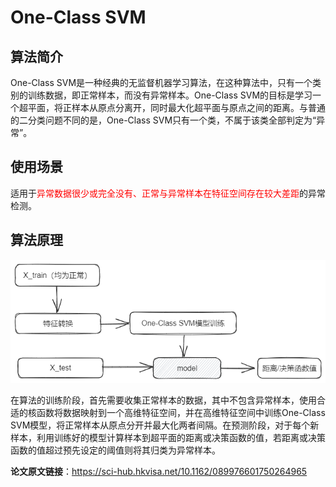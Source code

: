# One-Class SVM
## 算法简介

One-Class SVM是一种经典的无监督机器学习算法，在这种算法中，只有一个类别的训练数据，即正常样本，而没有异常样本。One-Class SVM的目标是学习一个超平面，将正样本从原点分离开，同时最大化超平面与原点之间的距离。与普通的二分类问题不同的是，One-Class SVM只有一个类，不属于该类全部判定为“异常”。

## 使用场景
适用于<font color='red'>异常数据很少或完全没有、正常与异常样本在特征空间存在较大差距</font>的异常检测。

## 算法原理
![Excalidraw Image](./img/OCSVM.png)<br>

在算法的训练阶段，首先需要收集正常样本的数据，其中不包含异常样本，使用合适的核函数将数据映射到一个高维特征空间，并在高维特征空间中训练One-Class SVM模型，将正常样本从原点分开并最大化两者间隔。在预测阶段，对于每个新样本，利用训练好的模型计算样本到超平面的距离或决策函数的值，若距离或决策函数的值超过预先设定的阈值则将其归类为异常样本。

**论文原文链接**：<https://sci-hub.hkvisa.net/10.1162/089976601750264965>